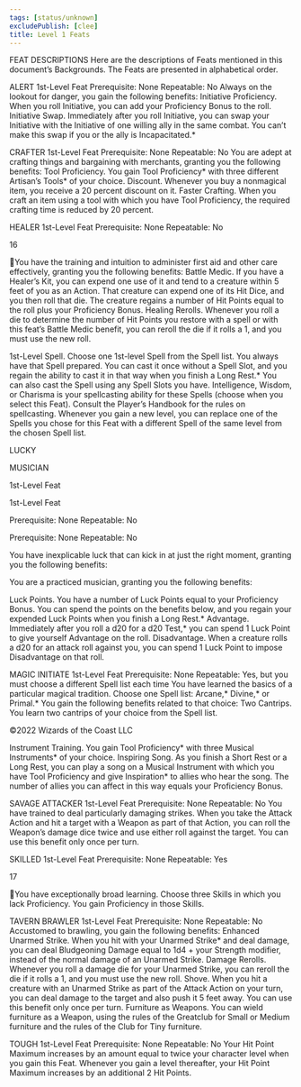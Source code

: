 ```yaml
---
tags: [status/unknown]
excludePublish: [clee]
title: Level 1 Feats
---
```

FEAT DESCRIPTIONS
Here are the descriptions of Feats mentioned in
this document’s Backgrounds. The Feats are
presented in alphabetical order.

ALERT
1st-Level Feat
Prerequisite: None
Repeatable: No
Always on the lookout for danger, you gain the
following benefits:
Initiative Proficiency. When you roll Initiative,
you can add your Proficiency Bonus to the
roll.
Initiative Swap. Immediately after you roll
Initiative, you can swap your Initiative with
the Initiative of one willing ally in the same
combat. You can’t make this swap if you or the
ally is Incapacitated.*

CRAFTER
1st-Level Feat
Prerequisite: None
Repeatable: No
You are adept at crafting things and bargaining
with merchants, granting you the following
benefits:
Tool Proficiency. You gain Tool Proficiency*
with three different Artisan’s Tools* of your
choice.
Discount. Whenever you buy a nonmagical
item, you receive a 20 percent discount on it.
Faster Crafting. When you craft an item using a
tool with which you have Tool Proficiency, the
required crafting time is reduced by 20
percent.

HEALER
1st-Level Feat
Prerequisite: None
Repeatable: No

16

You have the training and intuition to
administer first aid and other care effectively,
granting you the following benefits:
Battle Medic. If you have a Healer’s Kit, you can
expend one use of it and tend to a creature
within 5 feet of you as an Action. That
creature can expend one of its Hit Dice, and
you then roll that die. The creature regains a
number of Hit Points equal to the roll plus
your Proficiency Bonus.
Healing Rerolls. Whenever you roll a die to
determine the number of Hit Points you
restore with a spell or with this feat’s Battle
Medic benefit, you can reroll the die if it rolls
a 1, and you must use the new roll.

1st-Level Spell. Choose one 1st-level Spell from
the Spell list. You always have that Spell
prepared. You can cast it once without a Spell
Slot, and you regain the ability to cast it in
that way when you finish a Long Rest.* You
can also cast the Spell using any Spell Slots
you have.
Intelligence, Wisdom, or Charisma is your
spellcasting ability for these Spells (choose
when you select this Feat). Consult the Player’s
Handbook for the rules on spellcasting.
Whenever you gain a new level, you can
replace one of the Spells you chose for this Feat
with a different Spell of the same level from the
chosen Spell list.

LUCKY

MUSICIAN

1st-Level Feat

1st-Level Feat

Prerequisite: None
Repeatable: No

Prerequisite: None
Repeatable: No

You have inexplicable luck that can kick in at
just the right moment, granting you the
following benefits:

You are a practiced musician, granting you the
following benefits:

Luck Points. You have a number of Luck Points
equal to your Proficiency Bonus. You can
spend the points on the benefits below, and
you regain your expended Luck Points when
you finish a Long Rest.*
Advantage. Immediately after you roll a d20 for
a d20 Test,* you can spend 1 Luck Point to
give yourself Advantage on the roll.
Disadvantage. When a creature rolls a d20 for
an attack roll against you, you can spend 1
Luck Point to impose Disadvantage on that
roll.

MAGIC INITIATE
1st-Level Feat
Prerequisite: None
Repeatable: Yes, but you must choose a
different Spell list each time
You have learned the basics of a particular
magical tradition. Choose one Spell list: Arcane,*
Divine,* or Primal.* You gain the following
benefits related to that choice:
Two Cantrips. You learn two cantrips of your
choice from the Spell list.

©2022 Wizards of the Coast LLC

Instrument Training. You gain Tool
Proficiency* with three Musical Instruments*
of your choice.
Inspiring Song. As you finish a Short Rest or a
Long Rest, you can play a song on a Musical
Instrument with which you have Tool
Proficiency and give Inspiration* to allies who
hear the song. The number of allies you can
affect in this way equals your Proficiency
Bonus.

SAVAGE ATTACKER
1st-Level Feat
Prerequisite: None
Repeatable: No
You have trained to deal particularly damaging
strikes. When you take the Attack Action and hit
a target with a Weapon as part of that Action,
you can roll the Weapon’s damage dice twice
and use either roll against the target. You can
use this benefit only once per turn.

SKILLED
1st-Level Feat
Prerequisite: None
Repeatable: Yes

17

You have exceptionally broad learning. Choose
three Skills in which you lack Proficiency. You
gain Proficiency in those Skills.

TAVERN BRAWLER
1st-Level Feat
Prerequisite: None
Repeatable: No
Accustomed to brawling, you gain the following
benefits:
Enhanced Unarmed Strike. When you hit with
your Unarmed Strike* and deal damage, you
can deal Bludgeoning Damage equal to 1d4 +
your Strength modifier, instead of the normal
damage of an Unarmed Strike.
Damage Rerolls. Whenever you roll a damage
die for your Unarmed Strike, you can reroll
the die if it rolls a 1, and you must use the new
roll.
Shove. When you hit a creature with an
Unarmed Strike as part of the Attack Action
on your turn, you can deal damage to the
target and also push it 5 feet away. You can
use this benefit only once per turn.
Furniture as Weapons. You can wield
furniture as a Weapon, using the rules of the
Greatclub for Small or Medium furniture and
the rules of the Club for Tiny furniture.

TOUGH
1st-Level Feat
Prerequisite: None
Repeatable: No
Your Hit Point Maximum increases by an
amount equal to twice your character level
when you gain this Feat. Whenever you gain a
level thereafter, your Hit Point Maximum
increases by an additional 2 Hit Points.